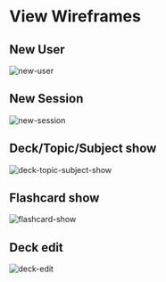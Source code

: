 # View Wireframes

## New User
![new-user]

## New Session
![new-session]

## Deck/Topic/Subject show
![deck-topic-subject-show]

## Flashcard show
![flashcard-show]

## Deck edit
![deck-edit]



[deck-edit]: ./wireframes/deck_edit.png
[deck-topic-subject-show]: ./wireframes/deck_topic_subject.png
[flashcard-show]: ./wireframes/flashcard_show.png
[new-user]: ./wireframes/new_user.png
[new-session]: ./wireframes/session.png
